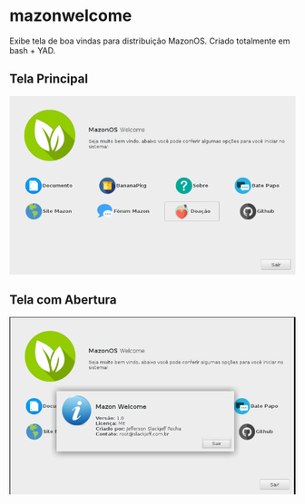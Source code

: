 # mazonwelcome
Exibe tela de boa vindas para distribuição MazonOS. Criado totalmente em bash + YAD.

## Tela Principal
![img1]

## Tela com Abertura
![img2]


[img1]: https://raw.githubusercontent.com/slackjeff/mazonwelcome/master/printscreen/1.png
[img2]: https://raw.githubusercontent.com/slackjeff/mazonwelcome/master/printscreen/2.png
